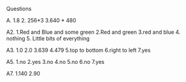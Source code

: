 Questions

A.
1.8
2. 256*3
3.640 * 480

A2.
1.Red and Blue and some green
2.Red and green
3.red and blue
4. nothing
5. Little bits of everything

A3.
1.0
2.0
3.639
4.479
5.top to bottom
6.right to left
7.yes

A5.
1.no
2.yes
3.no
4.no
5.no
6.no
7.yes

A7.
1.140
2.90